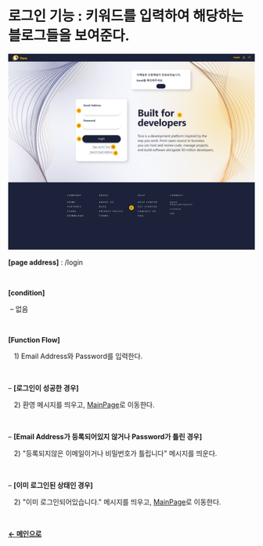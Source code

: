 # 로그인 기능 : 키워드를 입력하여 해당하는 블로그들을 보여준다. 

![blog](/docs/image/Login.png)

**[page address]** : /login

<br/>

**[condition]**

&nbsp;&ndash; 없음

<br/>

**[Function Flow]**

&nbsp;&nbsp;&nbsp;1\) Email Address와 Password를 입력한다.

<br/>

&ndash; **[로그인이 성공한 경우]**

&nbsp;&nbsp;&nbsp;2\) 환영 메시지를 띄우고, [MainPage](docs/Main.md)로 이동한다.

<br/>

&ndash; **[Email Address가 등록되어있지 않거나 Password가 틀린 경우]**

&nbsp;&nbsp;&nbsp;2\) "등록되지않은 이메일이거나 비밀번호가 틀립니다" 메시지를 띄운다.

<br/>

&ndash; **[이미 로그인된 상태인 경우]**    

&nbsp;&nbsp;&nbsp;2\) "이미 로그인되어있습니다." 메시지를 띄우고, [MainPage](docs/Main.md)로 이동한다.

<br/>

[**← 메인으로**](/readme.md)